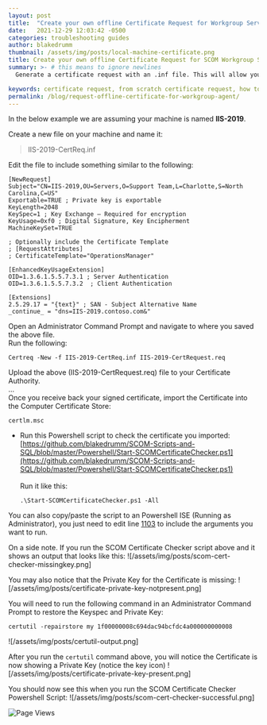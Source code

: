 ```yaml
---
layout: post
title:  "Create your own offline Certificate Request for Workgroup Server"
date:   2021-12-29 12:03:42 -0500
categories: troubleshooting guides
author: blakedrumm
thumbnail: /assets/img/posts/local-machine-certificate.png
title: Create your own offline Certificate Request for SCOM Workgroup Server
summary: >- # this means to ignore newlines
  Generate a certificate request with an .inf file. This will allow you to specify all the settings that are required and make things easier.

keywords: certificate request, from scratch certificate request, how to make certificate request, how to make cert request
permalink: /blog/request-offline-certificate-for-workgroup-agent/
---
```

In the below example we are assuming your machine is named **IIS-2019**.

Create a new file on your machine and name it:
> IIS-2019-CertReq.inf

Edit the file to include something similar to the following:
```
[NewRequest]
Subject="CN=IIS-2019,OU=Servers,O=Support Team,L=Charlotte,S=North Carolina,C=US"
Exportable=TRUE ; Private key is exportable
KeyLength=2048
KeySpec=1 ; Key Exchange – Required for encryption
KeyUsage=0xf0 ; Digital Signature, Key Encipherment
MachineKeySet=TRUE

; Optionally include the Certificate Template
; [RequestAttributes]
; CertificateTemplate="OperationsManager"

[EnhancedKeyUsageExtension]
OID=1.3.6.1.5.5.7.3.1 ; Server Authentication
OID=1.3.6.1.5.5.7.3.2  ; Client Authentication

[Extensions]
2.5.29.17 = "{text}" ; SAN - Subject Alternative Name
_continue_ = "dns=IIS-2019.contoso.com&"
```
Open an Administrator Command Prompt and navigate to where you saved the above file. \
Run the following:
```
Certreq -New -f IIS-2019-CertReq.inf IIS-2019-CertRequest.req
```

Upload the above (IIS-2019-CertRequest.req) file to your Certificate Authority. \
... \
Once you receive back your signed certificate, import the Certificate into the Computer Certificate Store:
```
certlm.msc
```

* Run this Powershell script to check the certificate you imported: \
[https://github.com/blakedrumm/SCOM-Scripts-and-SQL/blob/master/Powershell/Start-SCOMCertificateChecker.ps1](https://github.com/blakedrumm/SCOM-Scripts-and-SQL/blob/master/Powershell/Start-SCOMCertificateChecker.ps1) \
 \
Run it like this:
  ```
  .\Start-SCOMCertificateChecker.ps1 -All
  ```
You can also copy/paste the script to an Powershell ISE (Running as Administrator), you just need to edit line [1103](https://github.com/blakedrumm/SCOM-Scripts-and-SQL/blob/master/Powershell/Start-SCOMCertificateChecker.ps1#L1103) to include the arguments you want to run.

On a side note. If you run the SCOM Certificate Checker script above and it shows an output that looks like this:
![/assets/img/posts/scom-cert-checker-missingkey.png]

You may also notice that the Private Key for the Certificate is missing:
![/assets/img/posts/certificate-private-key-notpresent.png]

You will need to run the following command in an Administrator Command Prompt to restore the Keyspec and Private Key:
```
certutil -repairstore my 1f00000008c694dac94bcfdc4a000000000008
```
![/assets/img/posts/certutil-output.png]

After you run the `certutil` command above, you will notice the Certificate is now showing a Private Key (notice the key icon)
![/assets/img/posts/certificate-private-key-present.png]

You should now see this when you run the SCOM Certificate Checker Powershell Script:
![/assets/img/posts/scom-cert-checker-successful.png]

![Page Views](https://counter.blakedrumm.com/count/tag.svg?url=blakedrumm.com/blog/request-offline-certificate-for-workgroup-agent)

<!--
Having trouble with Pages? Check out our [documentation](https://docs.github.com/categories/github-pages-basics/) or [contact support](https://support.github.com/contact) and we’ll help you sort it out.
-->
